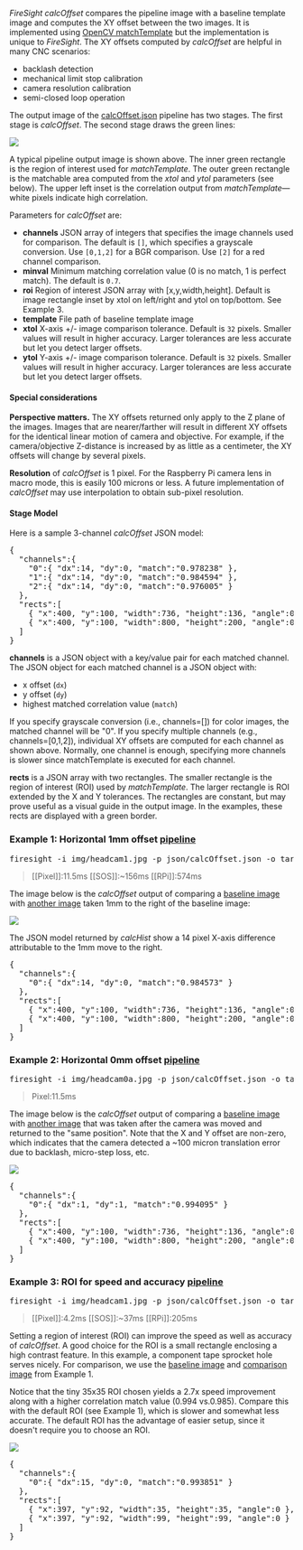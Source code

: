 _FireSight_ _calcOffset_ compares the pipeline image with a baseline template image and 
computes the XY offset between the two images. It is implemented using 
[OpenCV matchTemplate](http://docs.opencv.org/modules/imgproc/doc/object_detection.html?highlight=matchtemplate#matchtemplate)
but the implementation is unique to _FireSight_. The XY offsets computed by _calcOffset_ are helpful
in many CNC scenarios:

* backlash detection
* mechanical limit stop calibration
* camera resolution calibration
* semi-closed loop operation

The output image of the [calcOffset.json](https://github.com/firepick1/FireSight/blob/master/json/calcOffset.json) 
pipeline has two stages. The first stage is _calcOffset_. The second stage draws the green lines:

<img src="https://github.com/firepick1/FireSight/blob/master/img/calcOffset-1.png?raw=true">

A typical pipeline output image is shown above. The inner green rectangle is the region of interest used for _matchTemplate_.
The outer green rectangle is the matchable area computed from the _xtol_ and _ytol_ parameters (see below).
The upper left inset is the correlation output from _matchTemplate_&mdash;white pixels indicate high correlation. 

Parameters for _calcOffset_ are:
* **channels** JSON array of integers that specifies the image channels used for comparison. 
The default is `[]`, which specifies a grayscale conversion. Use `[0,1,2]` for a BGR comparison. 
Use `[2]` for a red channel comparison.
* **minval** Minimum matching correlation value (0 is no match, 1 is perfect match). The default is `0.7`.
* **roi** Region of interest JSON array with [x,y,width,height]. 
Default is image rectangle inset by xtol on left/right and ytol on top/bottom. See Example 3.
* **template** File path of baseline template image
* **xtol** X-axis +/- image comparison tolerance. Default is `32` pixels. 
Smaller values will result in higher accuracy. Larger tolerances are less accurate but let you detect larger offsets.
* **ytol** Y-axis +/- image comparison tolerance. Default is `32` pixels. 
Smaller values will result in higher accuracy. Larger tolerances are less accurate but let you detect larger offsets.

#### Special considerations

**Perspective matters.**
The XY offsets returned only apply to the Z plane of the images. Images that are nearer/farther will 
result in different XY offsets for the identical linear motion of camera and objective. For example, if the camera/objective 
Z-distance is increased by as little as a centimeter, the XY offsets will change by several pixels.

**Resolution** of _calcOffset_ is 1 pixel. For the Raspberry Pi camera lens in macro mode, 
this is easily 100 microns or less. A future implementation of _calcOffset_ may use interpolation to obtain sub-pixel
resolution.

#### Stage Model
Here is a sample 3-channel _calcOffset_ JSON model:
<pre>
{
  "channels":{
    "0":{ "dx":14, "dy":0, "match":"0.978238" },
    "1":{ "dx":14, "dy":0, "match":"0.984594" },
    "2":{ "dx":14, "dy":0, "match":"0.976005" }
  },
  "rects":[
    { "x":400, "y":100, "width":736, "height":136, "angle":0 },
    { "x":400, "y":100, "width":800, "height":200, "angle":0 }
  ]
}
</pre>
**channels** is a JSON object with a key/value pair for each matched channel. 
The JSON object for each matched channel is a JSON object with: 

* x offset (`dx`) 
* y offset (`dy`)
* highest matched correlation value (`match`)

If you specify grayscale conversion (i.e., channels=[]) for color images, the matched channel will be "0". 
If you specify multiple channels (e.g., channels=[0,1,2]), individual XY offsets are computed for each channel as shown above.
Normally, one channel is enough, specifying more channels is slower since matchTemplate is executed for each channel.

**rects** is a JSON array with two rectangles. The smaller rectangle is the region of interest (ROI) used by _matchTemplate_.
The larger rectangle is ROI extended by the X and Y tolerances. The rectangles are constant, but
may prove useful as a visual guide in the output image. In the examples, these rects are displayed with a green border.

### Example 1: Horizontal 1mm offset [pipeline](https://github.com/firepick1/FireSight/blob/master/json/calcOffset.json)
<pre>firesight -i img/headcam1.jpg -p json/calcOffset.json -o target/calcOffset-1.png -Dtemplate=img/headcam0.jpg</pre>
> [[Pixel]]:11.5ms [[SOS]]:~156ms [[RPi]]:574ms

The image below is the _calcOffset_ output of comparing a 
[baseline image](https://github.com/firepick1/FireSight/blob/master/img/headcam0.jpg?raw=true)
with 
[another image](https://github.com/firepick1/FireSight/blob/master/img/headcam1.jpg?raw=true)
taken 1mm to the right of the baseline image:

<img src="https://github.com/firepick1/FireSight/blob/master/img/calcOffset-1.png?raw=true">

The JSON model returned by _calcHist_ show a 14 pixel X-axis difference attributable to the 1mm 
move to the right.

<pre>
{
  "channels":{
    "0":{ "dx":14, "dy":0, "match":"0.984573" }
  },
  "rects":[
    { "x":400, "y":100, "width":736, "height":136, "angle":0 },
    { "x":400, "y":100, "width":800, "height":200, "angle":0 }
  ]
}
</pre>

### Example 2: Horizontal 0mm offset [pipeline](https://github.com/firepick1/FireSight/blob/master/json/calcOffset.json)
<pre>firesight -i img/headcam0a.jpg -p json/calcOffset.json -o target/calcOffset-0a.png -Dtemplate=img/headcam0.jpg</pre>
> Pixel:11.5ms

The image below is the _calcOffset_ output of comparing a 
[baseline image](https://github.com/firepick1/FireSight/blob/master/img/headcam0.jpg?raw=true)
with 
[another image](https://github.com/firepick1/FireSight/blob/master/img/headcam0a.jpg?raw=true)
that was taken after the camera was moved and returned to the "same position". 
Note that the X and Y offset are non-zero,
which indicates that the camera detected a ~100 micron translation error due to backlash, micro-step loss, etc.

<img src="https://github.com/firepick1/FireSight/blob/master/img/calcOffset-0a.png?raw=true">

<pre>
{
  "channels":{
    "0":{ "dx":1, "dy":1, "match":"0.994095" }
  },
  "rects":[
    { "x":400, "y":100, "width":736, "height":136, "angle":0 },
    { "x":400, "y":100, "width":800, "height":200, "angle":0 }
  ]
}
</pre>


### Example 3: ROI for speed and accuracy [pipeline](https://github.com/firepick1/FireSight/blob/master/json/calcOffset.json)
<pre>firesight -i img/headcam1.jpg -p json/calcOffset.json -o target/calcOffset-1roi.png -Dtemplate=img/headcam0.jpg -Droi=[380,75,35,35]</pre>
> [[Pixel]]:4.2ms [[SOS]]:~37ms [[RPi]]:205ms

Setting a region of interest (ROI) can improve the speed as well as accuracy of _calcOffset_. 
A good choice for the ROI is a small rectangle enclosing a high contrast feature. 
In this example, a component tape sprocket hole serves nicely.
For comparison, we use the 
[baseline image](https://github.com/firepick1/FireSight/blob/master/img/headcam0.jpg?raw=true)
and
[comparison image](https://github.com/firepick1/FireSight/blob/master/img/headcam1.jpg?raw=true)
from Example 1.

Notice that the tiny 35x35 ROI chosen yields a 2.7x speed improvement along with a higher correlation match value (0.994 vs.0.985). 
Compare this with the default ROI (see Example 1), 
which is slower and somewhat less accurate. 
The default ROI has the advantage of easier setup, since it doesn't require you to choose an ROI.

<img src="https://github.com/firepick1/FireSight/blob/master/img/calcOffset-1roi.png?raw=true">

<pre>
{
  "channels":{
    "0":{ "dx":15, "dy":0, "match":"0.993851" }
  },
  "rects":[
    { "x":397, "y":92, "width":35, "height":35, "angle":0 },
    { "x":397, "y":92, "width":99, "height":99, "angle":0 }
  ]
}
</pre>

